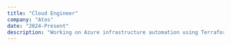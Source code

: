 ```yaml
---
title: "Cloud Engineer"
company: "Atos"
date: "2024-Present"
description: "Working on Azure infrastructure automation using Terraform, Bicep, and GitHub Actions."
---
```

